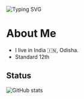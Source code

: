 

![Typing SVG](https://readme-typing-svg.herokuapp.com/?lines=𝗪𝗲𝗹𝗰𝗼𝗺𝗲+𝘁𝗼+𝗠𝘆+𝗚𝗶𝘁𝗛𝘂𝗯!;𝗠𝘆𝘀𝗲𝗹𝗳+𝗦∆𝗡𝗚𝗥𝗔𝗠🧑‍💻!)
</p>

# About Me 

- I live in India 🇮🇳, Odisha.
- Standard 12th 


## Status
![ GitHub stats](https://github-readme-stats.vercel.app/api?username=OfficialSangram&show_icons=true&theme=radical)

